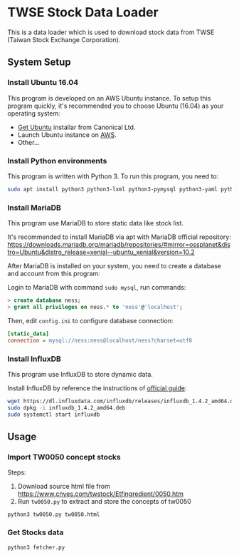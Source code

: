# TWSE Stock Data Loader

This is a data loader which is used to download stock data from TWSE (Taiwan Stock Exchange Corporation).


## System Setup

### Install Ubuntu 16.04

This program is developed on an AWS Ubuntu instance. To setup this program quickly, it's recommended you to choose Ubuntu (16.04) as your operating system:

  - [Get Ubuntu](https://www.ubuntu.com/download) installar from Canonical Ltd.
  - Launch Ubuntu instance on [AWS](https://console.aws.amazon.com/ec2/).
  - Other...

### Install Python environments

This program is written with Python 3. To run this program, you need to:

```bash
sudo apt install python3 python3-lxml python3-pymysql python3-yaml python3-requests python3-sqlalchemy python3-influxdb
```

### Install MariaDB

This program use MariaDB to store static data like stock list.

It's recommended to install MariaDB via apt with MariaDB official repository: https://downloads.mariadb.org/mariadb/repositories/#mirror=ossplanet&distro=Ubuntu&distro_release=xenial--ubuntu_xenial&version=10.2

After MariaDB is installed on your system, you need to create a database and account from this program:

Login to MariaDB with command `sudo mysql`, run commands:

```sql
> create database ness;
> grant all privileges on ness.* to 'ness'@'localhost';
```

Then, edit `config.ini` to configure database connection:

```ini
[static_data]
connection = mysql://ness:ness@localhost/ness?charset=utf8
```

### Install InfluxDB

This program use InfluxDB to store dynamic data.

Install InfluxDB by reference the instructions of [official guide](https://portal.influxdata.com/downloads#influxdb):

```bash
wget https://dl.influxdata.com/influxdb/releases/influxdb_1.4.2_amd64.deb
sudo dpkg -i influxdb_1.4.2_amd64.deb
sudo systemctl start influxdb
```

## Usage

### Import TW0050 concept stocks

Steps:

1. Download source html file from https://www.cnyes.com/twstock/Etfingredient/0050.htm
2. Run `tw0050.py` to extract and store the concepts of tw0050

```
python3 tw0050.py tw0050.html
```

### Get Stocks data

```
python3 fetcher.py
```
